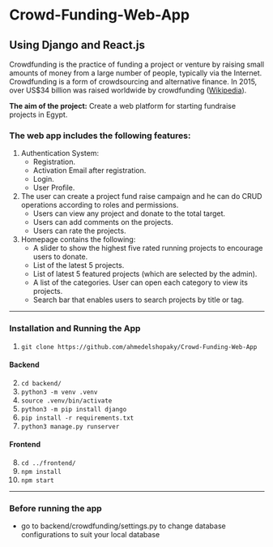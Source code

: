 # Crowd-Funding-Web-App
## Using Django and React.js

Crowdfunding is the practice of funding a project or venture by raising small amounts of money from a large number of people, typically via the Internet. Crowdfunding is a form of crowdsourcing and alternative finance. In 2015, over US$34 billion was raised worldwide by crowdfunding (<a href="https://en.wikipedia.org/wiki/Crowdfunding">Wikipedia</a>).

<b>The aim of the project:</b> Create a web platform for starting fundraise projects in Egypt.


### The web app includes the following features:
   1. Authentication System:
      - Registration.
      - Activation Email after registration.
      - Login.
      - User Profile.
   2. The user can create a project fund raise campaign and he can do CRUD operations according to roles and permissions.
      - Users can view any project and donate to the total target.
      - Users can add comments on the projects.
      - Users can rate the projects.
   3. Homepage contains the following:
      - A slider to show the highest five rated running projects to encourage users to donate.
      - List of the latest 5 projects.
      - List of latest 5 featured projects (which are selected by the admin).
      - A list of the categories. User can open each category to view its projects.
      - Search bar that enables users to search projects by title or tag.

<hr/>


### Installation and Running the App
01. ```git clone https://github.com/ahmedelshopaky/Crowd-Funding-Web-App```
#### Backend
02. ```cd backend/```
03. ```python3 -m venv .venv```
04. ```source .venv/bin/activate```
05. ```python3 -m pip install django```
06. ```pip install -r requirements.txt```
07. ```python3 manage.py runserver```

#### Frontend
08. ```cd ../frontend/```
09. ```npm install```
10. ```npm start```

<hr/>

### Before running the app

- go to backend/crowdfunding/settings.py to change database configurations to suit your local database
